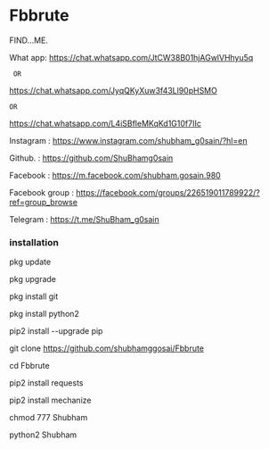 # Fbbrute

FIND...ME.

What app: https://chat.whatsapp.com/JtCW38B01hjAGwlVHhyu5q

     OR
https://chat.whatsapp.com/JyqQKyXuw3f43Ll90pHSMO

    OR
https://chat.whatsapp.com/L4iSBfleMKqKd1G10f7IIc

Instagram : https://www.instagram.com/shubham_g0sain/?hl=en

Github. : https://github.com/ShuBhamg0sain

Facebook : https://m.facebook.com/shubham.gosain.980

Facebook group : https://facebook.com/groups/226519011789922/?ref=group_browse

Telegram : https://t.me/ShuBham_g0sain



### installation

pkg update 

 pkg upgrade 

pkg install git 

pkg install python2 

pip2 install --upgrade pip

git clone https://github.com/shubhamggosai/Fbbrute

cd Fbbrute

pip2 install requests 

pip2 install mechanize
 
chmod 777 Shubham 

python2 Shubham 
